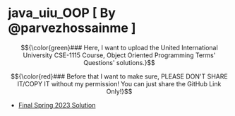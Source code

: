 # java_uiu_OOP [ By @parvezhossainme ]
$${\color{green}### Here, I want to upload the United International University CSE-1115 Course, Object Oriented Programming Terms' Questions' solutions.}$$

$${\color{red}### Before that I want to make sure, PLEASE DON'T SHARE IT/COPY IT without my permission! You can just share the GitHub Link Only!}$$


* [Final Spring 2023 Solution](https://github.com/parvezhossainme/java_uiu_OOP/blob/OOP_2022/Final%20Spring%202022.md) 
